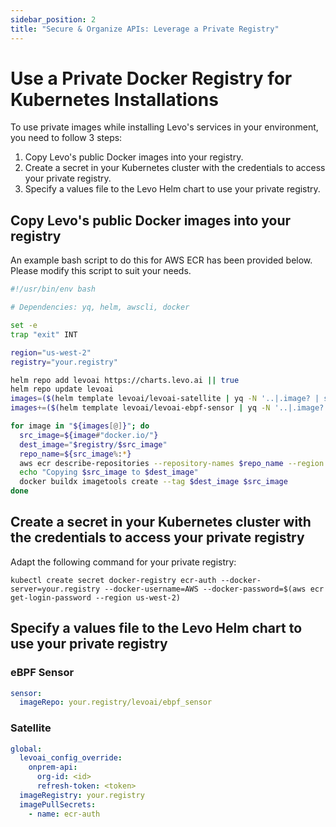 ```yaml
---
sidebar_position: 2
title: "Secure & Organize APIs: Leverage a Private Registry"
---
```


# Use a Private Docker Registry for Kubernetes Installations

To use private images while installing Levo's services in your environment, you need to follow 3 steps:
1. Copy Levo's public Docker images into your registry.
1. Create a secret in your Kubernetes cluster with the credentials to access your private registry.
1. Specify a values file to the Levo Helm chart to use your private registry.

## Copy Levo's public Docker images into your registry

An example bash script to do this for AWS ECR has been provided below. Please modify this script to suit your needs.

```bash
#!/usr/bin/env bash

# Dependencies: yq, helm, awscli, docker

set -e
trap "exit" INT

region="us-west-2"
registry="your.registry"

helm repo add levoai https://charts.levo.ai || true
helm repo update levoai
images=($(helm template levoai/levoai-satellite | yq -N '..|.image? | select(.)' | sort -u))
images+=($(helm template levoai/levoai-ebpf-sensor | yq -N '..|.image? | select(.)' | sort -u))

for image in "${images[@]}"; do
  src_image=${image#"docker.io/"}
  dest_image="$registry/$src_image"
  repo_name=${src_image%:*}
  aws ecr describe-repositories --repository-names $repo_name --region $region || aws ecr create-repository --repository-name $repo_name --region $region
  echo "Copying $src_image to $dest_image"
  docker buildx imagetools create --tag $dest_image $src_image
done
```

## Create a secret in your Kubernetes cluster with the credentials to access your private registry

Adapt the following command for your private registry:

```shell
kubectl create secret docker-registry ecr-auth --docker-server=your.registry --docker-username=AWS --docker-password=$(aws ecr get-login-password --region us-west-2)
```

## Specify a values file to the Levo Helm chart to use your private registry

### eBPF Sensor

```yaml
sensor:
  imageRepo: your.registry/levoai/ebpf_sensor
```

### Satellite

```yaml
global:
  levoai_config_override:
    onprem-api:
      org-id: <id>
      refresh-token: <token>
  imageRegistry: your.registry
  imagePullSecrets:
    - name: ecr-auth
```

